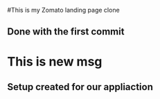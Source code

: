 #This is my Zomato landing page clone

## Done with the first commit

# This is new msg

## Setup created for our appliaction
